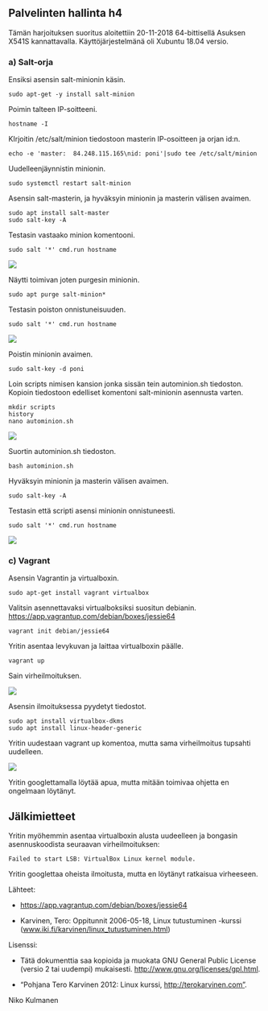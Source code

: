 ## Palvelinten hallinta h4


Tämän harjoituksen suoritus aloitettiin 20-11-2018 64-bittisellä Asuksen X541S kannattavalla. Käyttöjärjestelmänä oli Xubuntu 18.04 versio.


### a) Salt-orja

Ensiksi asensin salt-minionin käsin.

    sudo apt-get -y install salt-minion
 
Poimin talteen IP-soitteeni.

    hostname -I

KIrjoitin /etc/salt/minion tiedostoon masterin IP-osoitteen ja orjan id:n.

    echo -e 'master:  84.248.115.165\nid: poni'|sudo tee /etc/salt/minion

Uudelleenjäynnistin minionin.

    sudo systemctl restart salt-minion
    
Asensin salt-masterin, ja hyväksyin minionin ja masterin välisen avaimen.

    sudo apt install salt-master
    sudo salt-key -A

Testasin vastaako minion komentooni.

    sudo salt '*' cmd.run hostname
    
    
![](https://nikokulmanen319121420.files.wordpress.com/2018/11/screenshot_2018-11-20_14-38-27.png)


Näytti toimivan joten purgesin minionin.

    sudo apt purge salt-minion*

Testasin poiston onnistuneisuuden.

    sudo salt '*' cmd.run hostname
    
![](https://nikokulmanen319121420.files.wordpress.com/2018/11/screenshot_2018-11-20_14-42-43.png)

Poistin minionin avaimen.

    sudo salt-key -d poni
    
Loin scripts nimisen kansion jonka sissän tein autominion.sh tiedoston.
Kopioin tiedostoon edelliset komentoni salt-minionin asennusta varten.

    mkdir scripts
    history
    nano autominion.sh
    
![](https://nikokulmanen319121420.files.wordpress.com/2018/11/screenshot_2018-11-20_14-50-55.png?w=770)

Suortin autominion.sh tiedoston.

    bash autominion.sh
    
Hyväksyin minionin ja masterin välisen avaimen.

    sudo salt-key -A
    
Testasin että scripti asensi minionin onnistuneesti.

    sudo salt '*' cmd.run hostname
    
![](https://nikokulmanen319121420.files.wordpress.com/2018/11/screenshot_2018-11-20_14-55-15.png?w=770)


### c) Vagrant


Asensin Vagrantin ja virtualboxin.

    sudo apt-get install vagrant virtualbox
    
Valitsin asennettavaksi virtualboksiksi suositun debianin.
https://app.vagrantup.com/debian/boxes/jessie64

    vagrant init debian/jessie64

Yritin asentaa levykuvan ja laittaa virtualboxin päälle.

    vagrant up
    
Sain virheilmoituksen.

![](https://nikokulmanen319121420.files.wordpress.com/2018/11/screenshot_2018-11-20_15-23-37.png)

Asensin ilmoituksessa pyydetyt tiedostot.

    sudo apt install virtualbox-dkms
    sudo apt install linux-header-generic
    
Yritin uudestaan vagrant up komentoa, mutta sama virheilmoitus tupsahti uudelleen.

![](https://nikokulmanen319121420.files.wordpress.com/2018/11/screenshot_2018-11-20_15-25-28.png)

Yritin googlettamalla löytää apua, mutta mitään toimivaa ohjetta en ongelmaan löytänyt.

## Jälkimietteet

Yritin myöhemmin asentaa virtualboxin alusta uudeelleen ja bongasin asennuskoodista seuraavan virheilmoituksen:

    Failed to start LSB: VirtualBox Linux kernel module.
    
Yritin googlettaa oheista ilmoitusta, mutta en löytänyt ratkaisua virheeseen.


Lähteet:

- https://app.vagrantup.com/debian/boxes/jessie64

- Karvinen, Tero: Oppitunnit 2006-05-18, Linux tutustuminen -kurssi (www.iki.fi/karvinen/linux_tutustuminen.html)

Lisenssi:

- Tätä dokumenttia saa kopioida ja muokata GNU General Public License (versio 2 tai uudempi) mukaisesti. http://www.gnu.org/licenses/gpl.html.

- “Pohjana Tero Karvinen 2012: Linux kurssi, http://terokarvinen.com”.


Niko Kulmanen
